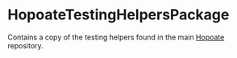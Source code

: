 # HopoateTestingHelpersPackage

Contains a copy of the testing helpers found in the main [Hopoate](https://github.com/darjeelingsteve/Hopoate) repository.
